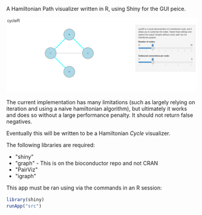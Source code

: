 A Hamiltonian Path visualizer written in R, using Shiny for the GUI peice.

![cycleR image](/snips/cycleR.png)

The current implementation has many limitations (such as largely relying on iteration and using a naive hamiltonian algorithm), but ultimately it works and does so without a large performance penalty. It should not return false negatives.

Eventually this will be written to be a Hamiltonian *Cycle* visualizer.

The following libraries are required:

- "shiny"
- "graph" - This is on the bioconductor repo and not CRAN
- "PairViz"
- "igraph"

This app must be ran using via the commands in an R session:
```R
library(shiny)
runApp("src")
```
